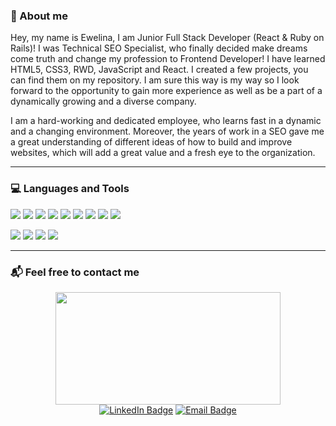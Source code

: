### 👋  About me 

Hey, my name is Ewelina, I am Junior Full Stack Developer (React & Ruby on Rails)! I was Technical SEO Specialist, who finally decided make dreams come truth and change my profession to Frontend Developer! I have learned HTML5, CSS3, RWD, JavaScript and React. I created a few projects, you can find them on my repository. I am sure this way is my way so I look forward to the opportunity to gain more experience as well as be a part of a dynamically growing and a diverse company. 

I am a hard-working and dedicated employee, who learns fast in a dynamic and a changing environment. Moreover, the years of work in a SEO gave me a great understanding of different ideas of how to build and improve websites, which will add a great value and a fresh eye to the organization.

---

### 💻  Languages and Tools

<img src="https://img.shields.io/badge/JavaScript-323330?style=for-the-badge&logo=javascript&logoColor=F7DF1E"/> <img src="https://img.shields.io/badge/React-20232A?style=for-the-badge&logo=react&logoColor=61DAFB"/> <img src="https://img.shields.io/badge/Redux-593D88?style=for-the-badge&logo=redux&logoColor=white"/> <img src="https://img.shields.io/badge/HTML5-E34F26?style=for-the-badge&logo=html5&logoColor=white"> <img src="https://img.shields.io/badge/CSS3-1572B6?style=for-the-badge&logo=css3&logoColor=white"/> <img src="https://img.shields.io/badge/Sass-CC6699?style=for-the-badge&logo=sass&logoColor=white"/> <img src="https://img.shields.io/badge/styled--components-DB7093?style=for-the-badge&logo=styled-components&logoColor=white"/> <img src="https://img.shields.io/badge/Ruby-CC342D?style=for-the-badge&logo=ruby&logoColor=white"/> <img src="https://img.shields.io/badge/Ruby_on_Rails-CC0000?style=for-the-badge&logo=ruby-on-rails&logoColor=white" />

<img src="https://img.shields.io/badge/GitHub-100000?style=for-the-badge&logo=github&logoColor=white"/> <img src="https://img.shields.io/badge/GIT-E44C30?style=for-the-badge&logo=git&logoColor=white"/> <img src="https://img.shields.io/badge/VSCode-0078D4?style=for-the-badge&logo=visual%20studio%20code&logoColor=white"/> <img src="https://img.shields.io/badge/Slack-4A154B?style=for-the-badge&logo=slack&logoColor=white"/>

---

### 📬  Feel free to contact me
<div id="header" align="center">
  <img src="https://media4.giphy.com/media/L1R1tvI9svkIWwpVYr/giphy.gif" width="360" height="180"/>
  <div id="badges">
    <a href="https://www.linkedin.com/in/ewelina-kopacz-929559100/"><img src="https://img.shields.io/badge/LinkedIn-blue?style=for-the-badge&logo=linkedin&logoColor=white" alt="LinkedIn Badge"/></a>
    <a href="mailto:ewelina@ekopacz.pl"><img src="https://img.shields.io/badge/Email-red?style=for-the-badge&logo=gmail&logoColor=white" alt="Email Badge"/></a>
  </div>
</div>





